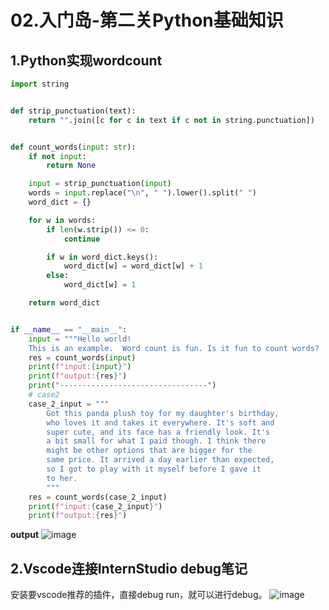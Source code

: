 # 02.入门岛-第二关Python基础知识

## 1.Python实现wordcount
```python
import string


def strip_punctuation(text):
    return "".join([c for c in text if c not in string.punctuation])


def count_words(input: str):
    if not input:
        return None

    input = strip_punctuation(input)
    words = input.replace("\n", " ").lower().split(" ")
    word_dict = {}

    for w in words:
        if len(w.strip()) <= 0:
            continue

        if w in word_dict.keys():
            word_dict[w] = word_dict[w] + 1
        else:
            word_dict[w] = 1

    return word_dict


if __name__ == "__main__":
    input = """Hello world!
    This is an example.  Word count is fun. Is it fun to count words?  Yes, it is fun!"""
    res = count_words(input)
    print(f"input:{input}")
    print(f"output:{res}")
    print("---------------------------------")
    # case2
    case_2_input = """
        Got this panda plush toy for my daughter's birthday,
        who loves it and takes it everywhere. It's soft and
        super cute, and its face has a friendly look. It's
        a bit small for what I paid though. I think there
        might be other options that are bigger for the
        same price. It arrived a day earlier than expected,
        so I got to play with it myself before I gave it
        to her.
        """
    res = count_words(case_2_input)
    print(f"input:{case_2_input}")
    print(f"output:{res}")
```
**output**
![image](https://github.com/user-attachments/assets/1f5a5324-a76d-4200-8ca1-e3f9f1c49d70)


## 2.Vscode连接InternStudio debug笔记

安装要vscode推荐的插件，直接debug run，就可以进行debug。
![image](https://github.com/user-attachments/assets/70b54cd9-d1a4-4405-abf2-c674688c2694)

